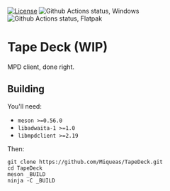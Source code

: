 [![License][LicenseBadge]][LicenseURL]
![Github Actions status, Windows][WinBuildBadge]
![Github Actions status, Flatpak][FlatpakBuildBadge]

# Tape Deck (WIP)

MPD client, done right.

## Building

You'll need:

 * `meson >=0.56.0`
 * `libadwaita-1 >=1.0`
 * `libmpdclient >=2.19`

Then:

```
git clone https://github.com/Miqueas/TapeDeck.git
cd TapeDeck
meson _BUILD
ninja -C _BUILD
```

[LicenseBadge]: https://img.shields.io/github/license/Miqueas/TapeDeck?label=License
[LicenseURL]: https://opensource.org/licenses/Zlib
[WinBuildBadge]: https://img.shields.io/github/actions/workflow/status/Miqueas/TapeDeck/windows.yml?label=Build&logo=windows
[FlatpakBuildBadge]: https://img.shields.io/github/actions/workflow/status/Miqueas/TapeDeck/flatpak.yml?label=Build&logo=linux&logoColor=white